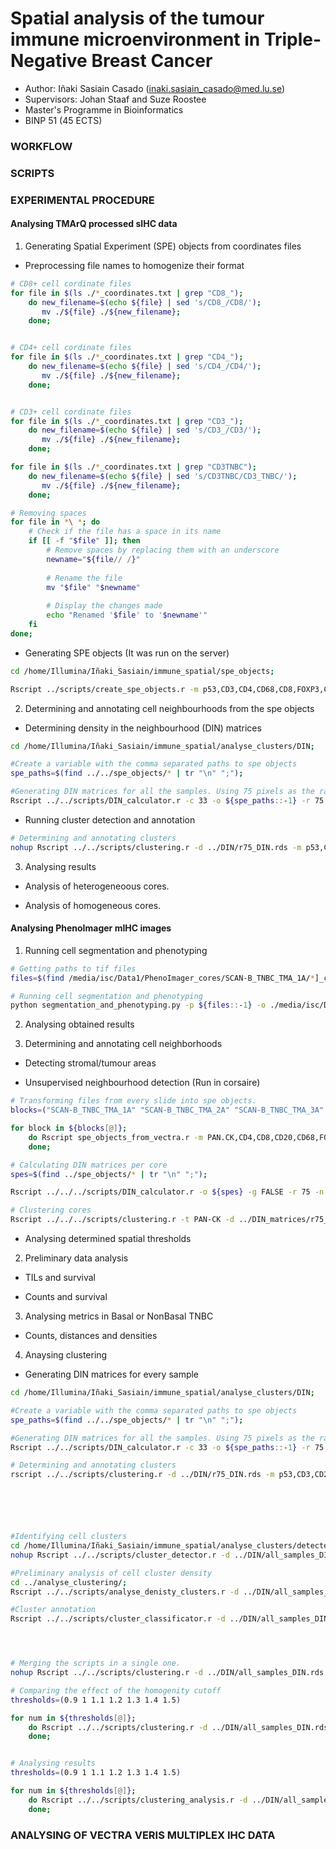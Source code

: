# Spatial analysis of the tumour immune microenvironment in Triple-Negative Breast Cancer

* Author: Iñaki Sasiain Casado (inaki.sasiain_casado@med.lu.se)
* Supervisors: Johan Staaf and Suze Roostee
* Master's Programme in Bioinformatics
* BINP 51 (45 ECTS)


### WORKFLOW

### SCRIPTS

### EXPERIMENTAL PROCEDURE

#### Analysing TMArQ processed sIHC data

1. Generating Spatial Experiment (SPE) objects from coordinates files

* Preprocessing file names to homogenize their format

```bash
# CD8+ cell cordinate files
for file in $(ls ./*_coordinates.txt | grep "CD8_"); 
    do new_filename=$(echo ${file} | sed 's/CD8_/CD8/');
       mv ./${file} ./${new_filename};
    done;


# CD4+ cell cordinate files
for file in $(ls ./*_coordinates.txt | grep "CD4_"); 
    do new_filename=$(echo ${file} | sed 's/CD4_/CD4/');
       mv ./${file} ./${new_filename};
    done;


# CD3+ cell cordinate files
for file in $(ls ./*_coordinates.txt | grep "CD3_"); 
    do new_filename=$(echo ${file} | sed 's/CD3_/CD3/');
       mv ./${file} ./${new_filename};
    done;

for file in $(ls ./*_coordinates.txt | grep "CD3TNBC"); 
    do new_filename=$(echo ${file} | sed 's/CD3TNBC/CD3_TNBC/');
       mv ./${file} ./${new_filename};
    done;

# Removing spaces
for file in *\ *; do
    # Check if the file has a space in its name
    if [[ -f "$file" ]]; then
        # Remove spaces by replacing them with an underscore
        newname="${file// /}"
        
        # Rename the file
        mv "$file" "$newname"
        
        # Display the changes made
        echo "Renamed '$file' to '$newname'"
    fi
done;
```
* Generating SPE objects (It was run on the server)

```bash
cd /home/Illumina/Iñaki_Sasiain/immune_spatial/spe_objects; 

Rscript ../scripts/create_spe_objects.r -m p53,CD3,CD4,CD68,CD8,FOXP3,CD20,H2AXp,CKPAN -a ../annotation/supplData_withimages.csv -p ../coordinates/;
```

2. Determining and annotating cell neighbourhoods from the spe objects

* Determining density in the neighbourhood (DIN) matrices 

```bash
cd /home/Illumina/Iñaki_Sasiain/immune_spatial/analyse_clusters/DIN; 

#Create a variable with the comma separated paths to spe objects
spe_paths=$(find ../../spe_objects/* | tr "\n" ";");

#Generating DIN matrices for all the samples. Using 75 pixels as the radius
Rscript ../../scripts/DIN_calculator.r -c 33 -o ${spe_paths::-1} -r 75 -n r75_DIN;
```

* Running cluster detection and annotation

```bash
# Determining and annotating clusters
nohup Rscript ../../scripts/clustering.r -d ../DIN/r75_DIN.rds -m p53,CD3,CD20,CD8,CD4 -a H2AXp,CKPAN,CD68,FOXP3 -c 33 -t p53 -n r75_TMArQ_clusters;
```

3. Analysing results

* Analysis of heterogeneoous cores. 

* Analysis of homogeneous cores.

#### Analysing PhenoImager mIHC images

1. Running cell segmentation and phenotyping

```bash
# Getting paths to tif files
files=$(find /media/isc/Data1/PhenoImager_cores/SCAN-B_TNBC_TMA_1A/*]_component_data.tif | tr "\n" ":");

# Running cell segmentation and phenotyping
python segmentation_and_phenotyping.py -p ${files::-1} -o ./media/isc/Data1/Processed_cores/SCAN-B_TNBC_TMA_1A/;
```

2. Analysing obtained results

3. Determining and annotating cell neighborhoods

* Detecting stromal/tumour areas

* Unsupervised neighbourhood detection (Run in corsaire)

```bash
# Transforming files from every slide into spe objects. 
blocks=("SCAN-B_TNBC_TMA_1A" "SCAN-B_TNBC_TMA_2A" "SCAN-B_TNBC_TMA_3A" "SCAN-B_TNBC_TMA_4A" "SCAN-B_TNBC_TMA_5A")

for block in ${blocks[@]};
    do Rscript spe_objects_from_vectra.r -m PAN.CK,CD4,CD8,CD20,CD68,FOXP3 -i /media/isc/Data1/Processed_cores/${block}/ -o /media/isc/Data1/spe_objects/;
    done;

# Calculating DIN matrices per core
spes=$(find ../spe_objects/* | tr "\n" ";");

Rscript ../../../scripts/DIN_calculator.r -o ${spes} -g FALSE -r 75 -n r75_all_markers -c 33;

# Clustering cores
Rscript ../../../scripts/clustering.r -t PAN-CK -d ../DIN_matrices/r75_all_markers.rds -m PAN-CK,CD4,CD8,CD20 -a CD4_FOXP3,CD8_FOXP3,Other -c 33 -n r75_all_marker_clusters;
```

* Analysing determined spatial thresholds


















2. Preliminary data analysis

* TILs and survival


* Counts and survival




3. Analysing metrics in Basal or NonBasal TNBC

* Counts, distances and densities

4. Anaysing clustering

- Generating DIN matrices for every sample

```bash
cd /home/Illumina/Iñaki_Sasiain/immune_spatial/analyse_clusters/DIN; 

#Create a variable with the comma separated paths to spe objects
spe_paths=$(find ../../spe_objects/* | tr "\n" ";");

#Generating DIN matrices for all the samples. Using 75 pixels as the radius
Rscript ../../scripts/DIN_calculator.r -c 33 -o ${spe_paths::-1} -r 75 -n r75_DIN;

# Determining and annotating clusters
rscript ../../scripts/clustering.r -d ../DIN/r75_DIN.rds -m p53,CD3,CD20,CD8,CD4 -a H2AXp,CKPAN,CD68,FOXP3 -c 30 -t p53 -n r75_clusters;






#Identifying cell clusters
cd /home/Illumina/Iñaki_Sasiain/immune_spatial/analyse_clusters/detected_clusters;
nohup Rscript ../../scripts/cluster_detector.r -d ../DIN/all_samples_DIN.rds -c 40 -m p53,CD3,CD20,CD8;

#Preliminary analysis of cell cluster density
cd ../analyse_clustering/;
Rscript ../../scripts/analyse_denisty_clusters.r -d ../DIN/all_samples_DIN.rds -l ../detected_clusters/optimal_clusters.rds -a p53,CD3,CD4,CD68,CD8,FOXP3,CD20,H2AXp,CKPAN -n ../../annotation/supplData_withimages.csv;

#Cluster annotation
Rscript ../../scripts/cluster_classificator.r -d ../DIN/all_samples_DIN.rds -l ../detected_clusters/optimal_clusters.rds -u p53,CD3,CD20,CD8 -n ../../annotation/supplData_withimages.csv -a H2AXp,CKPAN,CD4,CD68,FOXP3;




# Merging the scripts in a single one.
nohup Rscript ../../scripts/clustering.r -d ../DIN/all_samples_DIN.rds -m p53,CD3,CD20,CD8,CD4 -a H2AXp,CKPAN,CD4,CD68,FOXP3 -c 30;

# Comparing the effect of the homogenity cutoff
thresholds=(0.9 1 1.1 1.2 1.3 1.4 1.5)

for num in ${thresholds[@]}; 
    do Rscript ../../scripts/clustering.r -d ../DIN/all_samples_DIN.rds -m p53,CD3,CD20,CD8 -a H2AXp,CKPAN,CD4,CD68,FOXP3 -c 40 -M ${num} -n ${num}_cutoff.clustering;
    done;


# Analysing results
thresholds=(0.9 1 1.1 1.2 1.3 1.4 1.5)

for num in ${thresholds[@]}; 
    do Rscript ../../scripts/clustering_analysis.r -d ../DIN/all_samples_DIN.rds -c optimal_clusters.rds -s ${num}_cutoff.clustering.rds -n ../../annotation/supplData_withimages.csv -m p53,CD3,CD20,CD8 -a H2AXp,CKPAN,CD4,CD68,FOXP3 -o ${num};
    done;

```

### ANALYSING OF VECTRA VERIS MULTIPLEX IHC DATA
